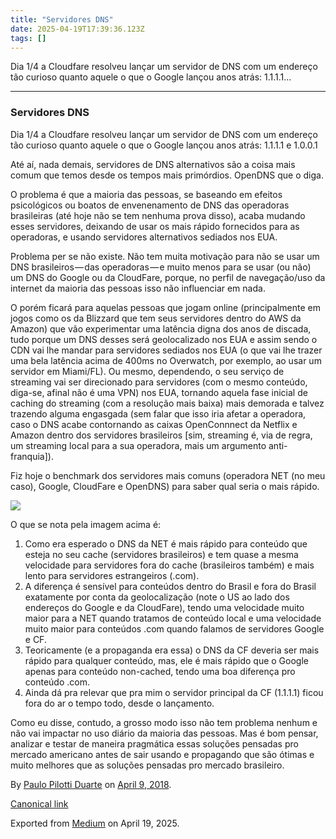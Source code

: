 ```yaml
---
title: "Servidores DNS"
date: 2025-04-19T17:39:36.123Z
tags: []
---
```


Dia 1/4 a Cloudfare resolveu lançar um servidor de DNS com um endereço tão curioso quanto aquele o que o Google lançou anos atrás: 1.1.1.1…

* * *

### Servidores DNS

Dia 1/4 a Cloudfare resolveu lançar um servidor de DNS com um endereço tão curioso quanto aquele o que o Google lançou anos atrás: 1.1.1.1 e 1.0.0.1

Até aí, nada demais, servidores de DNS alternativos são a coisa mais comum que temos desde os tempos mais primórdios. OpenDNS que o diga.

O problema é que a maioria das pessoas, se baseando em efeitos psicológicos ou boatos de envenenamento de DNS das operadoras brasileiras (até hoje não se tem nenhuma prova disso), acaba mudando esses servidores, deixando de usar os mais rápido fornecidos para as operadoras, e usando servidores alternativos sediados nos EUA.

Problema per se não existe. Não tem muita motivação para não se usar um DNS brasileiros — das operadoras — e muito menos para se usar (ou não) um DNS do Google ou da CloudFare, porque, no perfil de navegação/uso da internet da maioria das pessoas isso não influenciar em nada.

O porém ficará para aquelas pessoas que jogam online (principalmente em jogos como os da Blizzard que tem seus servidores dentro do AWS da Amazon) que vão experimentar uma latência digna dos anos de discada, tudo porque um DNS desses será geolocalizado nos EUA e assim sendo o CDN vai lhe mandar para servidores sediados nos EUA (o que vai lhe trazer uma bela latência acima de 400ms no Overwatch, por exemplo, ao usar um servidor em Miami/FL). Ou mesmo, dependendo, o seu serviço de streaming vai ser direcionado para servidores (com o mesmo conteúdo, diga-se, afinal não é uma VPN) nos EUA, tornando aquela fase inicial de caching do streaming (com a resolução mais baixa) mais demorada e talvez trazendo alguma engasgada (sem falar que isso iria afetar a operadora, caso o DNS acabe contornando as caixas OpenConnnect da Netflix e Amazon dentro dos servidores brasileiros \[sim, streaming é, via de regra, um streaming local para a sua operadora, mais um argumento anti-franquia\]).

Fiz hoje o benchmark dos servidores mais comuns (operadora NET (no meu caso), Google, CloudFare e OpenDNS) para saber qual seria o mais rápido.

![](https://cdn-images-1.medium.com/max/800/0*6hX__5U7u7m7Q1YN.)

O que se nota pela imagem acima é:

1.  Como era esperado o DNS da NET é mais rápido para conteúdo que esteja no seu cache (servidores brasileiros) e tem quase a mesma velocidade para servidores fora do cache (brasileiros também) e mais lento para servidores estrangeiros (.com).
2.  A diferença é sensível para conteúdos dentro do Brasil e fora do Brasil exatamente por conta da geolocalização (note o US ao lado dos endereços do Google e da CloudFare), tendo uma velocidade muito maior para a NET quando tratamos de conteúdo local e uma velocidade muito maior para conteúdos .com quando falamos de servidores Google e CF.
3.  Teoricamente (e a propaganda era essa) o DNS da CF deveria ser mais rápido para qualquer conteúdo, mas, ele é mais rápido que o Google apenas para conteúdo non-cached, tendo uma boa diferença pro conteúdo .com.
4.  Ainda dá pra relevar que pra mim o servidor principal da CF (1.1.1.1) ficou fora do ar o tempo todo, desde o lançamento.

Como eu disse, contudo, a grosso modo isso não tem problema nenhum e não vai impactar no uso diário da maioria das pessoas. Mas é bom pensar, analizar e testar de maneira pragmática essas soluções pensadas pro mercado americano antes de sair usando e propagando que são ótimas e muito melhores que as soluções pensadas pro mercado brasileiro.

By [Paulo Pilotti Duarte](https://medium.com/@paulopilotti) on [April 9, 2018](https://medium.com/p/e9ab850c13b5).

[Canonical link](https://medium.com/@paulopilotti/servidores-dns-e9ab850c13b5)

Exported from [Medium](https://medium.com) on April 19, 2025.